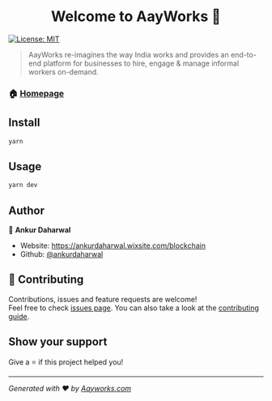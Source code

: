 <h1 align="center">Welcome to AayWorks 👋</h1>
<p>
  <a href="#" target="_blank">
    <img alt="License: MIT" src="https://img.shields.io/badge/License-MIT-yellow.svg" />
  </a>
</p>

> AayWorks re-imagines the way India works and provides an end-to-end platform for businesses to hire, engage & manage informal workers on-demand.

### 🏠 [Homepage](https://aayworks.com)

## Install

```sh
yarn
```

## Usage

```sh
yarn dev
```

## Author

👤 **Ankur Daharwal**

* Website: https://ankurdaharwal.wixsite.com/blockchain
* Github: [@ankurdaharwal](https://github.com/ankurdaharwal)

## 🤝 Contributing

Contributions, issues and feature requests are welcome!<br />Feel free to check [issues page](https://github.com/aayworks/aayworks/issues). You can also take a look at the [contributing guide](https://aayworks.slite.com/app/channels/IKPHtX50vD/notes/kJK7FxGjz2).

## Show your support

Give a ⭐️ if this project helped you!

***
_Generated with ❤️ by [Aayworks.com](https://aayworks.com)_
